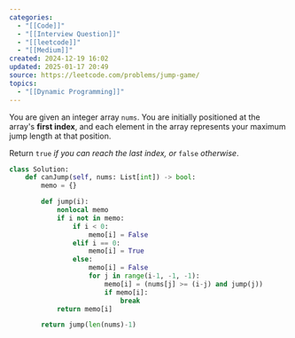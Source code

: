 ```yaml
---
categories:
  - "[[Code]]"
  - "[[Interview Question]]"
  - "[[leetcode]]"
  - "[[Medium]]"
created: 2024-12-19 16:02
updated: 2025-01-17 20:49
source: https://leetcode.com/problems/jump-game/
topics:
  - "[[Dynamic Programming]]"
---
```

You are given an integer array `nums`. You are initially positioned at the array's **first index**, and each element in the array represents your maximum jump length at that position.

Return `true` _if you can reach the last index, or_ `false` _otherwise_.
```python
class Solution:
    def canJump(self, nums: List[int]) -> bool:
        memo = {}

        def jump(i):
            nonlocal memo
            if i not in memo:
                if i < 0:
                    memo[i] = False
                elif i == 0:
                    memo[i] = True
                else:
                    memo[i] = False
                    for j in range(i-1, -1, -1):
                        memo[i] = (nums[j] >= (i-j) and jump(j))
                        if memo[i]:
                            break
            return memo[i]

        return jump(len(nums)-1)
``` 